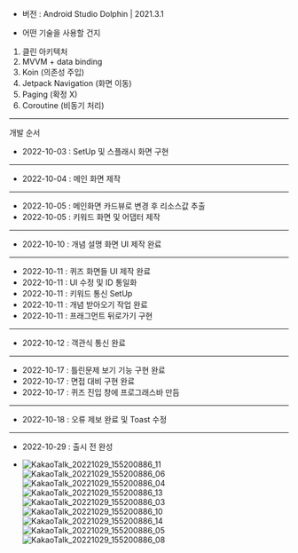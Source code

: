 - 버전 : Android Studio Dolphin | 2021.3.1

- 어떤 기술을 사용할 건지

1. 클린 아키텍처
2. MVVM + data binding
3. Koin (의존성 주입)
4. Jetpack Navigation (화면 이동)
5. Paging (확정 X)
6. Coroutine (비동기 처리)


---

개발 순서
- 2022-10-03 : SetUp 및 스플래시 화면 구현
---

- 2022-10-04 : 메인 화면 제작
---

- 2022-10-05 : 메인화면 카드뷰로 변경 후 리소스값 추출
- 2022-10-05 : 키워드 화면 및 어댑터 제작
---

- 2022-10-10 : 개념 설명 화면 UI 제작 완료
---

- 2022-10-11 : 퀴즈 화면들 UI 제작 완료
- 2022-10-11 : UI 수정 및 ID 통일화
- 2022-10-11 : 키워드 통신 SetUp
- 2022-10-11 : 개념 받아오기 작업 완료
- 2022-10-11 : 프래그먼트 뒤로가기 구현
---

- 2022-10-12 : 객관식 통신 완료
---

- 2022-10-17 : 틀린문제 보기 기능 구현 완료
- 2022-10-17 : 면접 대비 구현 완료
- 2022-10-17 : 퀴즈 진입 창에 프로그래스바 만듬
---

- 2022-10-18 : 오류 제보 완료 및 Toast 수정
---

- 2022-10-29 : 출시 전 완성

- ![KakaoTalk_20221029_155200886_11](https://user-images.githubusercontent.com/68932465/198843739-ea411c81-c092-4db9-bc3f-a4ba9de4d658.jpg)
![KakaoTalk_20221029_155200886_06](https://user-images.githubusercontent.com/68932465/198843742-4ec91cf7-37c2-473f-ae2e-64648aca04a9.jpg)
![KakaoTalk_20221029_155200886_04](https://user-images.githubusercontent.com/68932465/198843744-ade5f3c4-3c0a-4edd-9a55-1b6bf022a905.jpg)
![KakaoTalk_20221029_155200886_13](https://user-images.githubusercontent.com/68932465/198843745-fe0532f3-3412-484e-9f80-16d5cf4f9785.jpg)
![KakaoTalk_20221029_155200886_03](https://user-images.githubusercontent.com/68932465/198843746-9801b9e7-44b0-4252-bdd9-838e3dab2fef.jpg)
![KakaoTalk_20221029_155200886_10](https://user-images.githubusercontent.com/68932465/198843747-a40ed0da-2876-4208-8592-09d514ecc178.jpg)
![KakaoTalk_20221029_155200886_14](https://user-images.githubusercontent.com/68932465/198843749-8e2d31a2-cdff-4ddd-982e-f2af4e589061.jpg)
![KakaoTalk_20221029_155200886_05](https://user-images.githubusercontent.com/68932465/198843751-fedae57c-c5e8-4798-a249-0d8f2b94dded.jpg)
![KakaoTalk_20221029_155200886_08](https://user-images.githubusercontent.com/68932465/198843752-a31fed66-10e4-4aba-be81-92b0a467584e.jpg)

